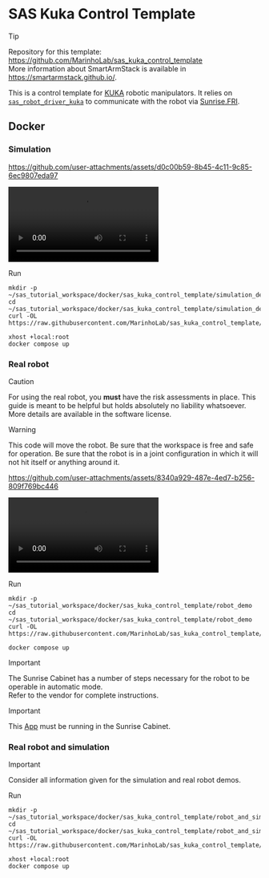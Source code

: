 # SAS Kuka Control Template

> [!TIP]
> Repository for this template: https://github.com/MarinhoLab/sas_kuka_control_template \
> More information about SmartArmStack is available in https://smartarmstack.github.io/.

This is a control template for [KUKA](https://www.kuka.com/en-gb/products/robotics-systems) robotic manipulators. It relies on [`sas_robot_driver_kuka`](https://github.com/MarinhoLab/sas_robot_driver_kuka) to communicate
with the robot via [Sunrise.FRI](https://my.kuka.com/s/category/software/system-software-extension/kuka-sunrise-extensions/kuka-sunrisefri/0ZG1i000000XapDGAS?language=en_US).

## Docker

### Simulation

https://github.com/user-attachments/assets/d0c00b59-8b45-4c11-9c85-6ec9807eda97

![](./sas_kct_simulation.mp4)

Run

```commandline
mkdir -p ~/sas_tutorial_workspace/docker/sas_kuka_control_template/simulation_demo
cd ~/sas_tutorial_workspace/docker/sas_kuka_control_template/simulation_demo
curl -OL https://raw.githubusercontent.com/MarinhoLab/sas_kuka_control_template/refs/heads/main/.devel/simulation_demo/compose.yml

xhost +local:root
docker compose up
```

### Real robot

> [!CAUTION]
> For using the real robot, you **must** have the risk assessments in place. 
> This guide is meant to be helpful but holds absolutely no liability whatsoever. More details are available in the software license.

> [!WARNING]
> This code will move the robot. Be sure that the workspace is free and safe for operation.
> Be sure that the robot is in a joint configuration in which it will not hit itself or anything around it. 

https://github.com/user-attachments/assets/8340a929-487e-4ed7-b256-809f769bc446

![](./sas_kct_realrobot.mp4)

Run

```commandline
mkdir -p ~/sas_tutorial_workspace/docker/sas_kuka_control_template/robot_demo
cd ~/sas_tutorial_workspace/docker/sas_kuka_control_template/robot_demo
curl -OL https://raw.githubusercontent.com/MarinhoLab/sas_kuka_control_template/refs/heads/main/.devel/robot_demo/compose.yml

docker compose up
```

> [!IMPORTANT]
> The Sunrise Cabinet has a number of steps necessary for the robot to be operable in automatic mode. \
> Refer to the vendor for complete instructions. 

> [!IMPORTANT]
> This [App](https://github.com/MarinhoLab/sas_robot_driver_kuka/blob/main/teaching_pendant_app/MM_FRI_RobotApp.java) must be running in the Sunrise Cabinet.

### Real robot and simulation

> [!IMPORTANT]
> Consider all information given for the simulation and real robot demos.

Run

```commandline
mkdir -p ~/sas_tutorial_workspace/docker/sas_kuka_control_template/robot_and_simulation_demo
cd ~/sas_tutorial_workspace/docker/sas_kuka_control_template/robot_and_simulation_demo
curl -OL https://raw.githubusercontent.com/MarinhoLab/sas_kuka_control_template/refs/heads/main/.devel/robot_and_simulation_demo/compose.yml

xhost +local:root
docker compose up
```